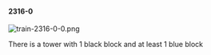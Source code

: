 #### 2316-0
![train-2316-0-0.png](https://github.com/lil-lab/nlvr/raw/master/nlvr/train/images/7/train-2316-0-0.png "train-2316-0-0.png")

There is a tower with 1 black block and at least 1 blue block